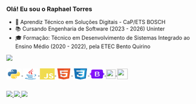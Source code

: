 ### Olá! Eu sou o Raphael Torres

- 🌱 Aprendiz Técnico em Soluções Digitais - CaP/ETS BOSCH 
- 📚 Cursando Engenharia de Software (2023 - 2026) Uninter
- 🎓 Formação: Técnico em Desenvolvimento de Sistemas Integrado ao Ensino Médio (2020 - 2022), pela ETEC Bento Quirino

<div>
  <a href="https://github.com/raphavtorres">
  <img height="180em" src="https://github-readme-stats.vercel.app/api/top-langs/?username=raphavtorres&layout=compact&langs_count=7&theme=github_dark"/>
</div>
  
 <div style="display: inline_block"><br>
  <img align="center" alt="ph-Python" height="30" width="40" src="https://raw.githubusercontent.com/devicons/devicon/master/icons/python/python-original.svg">
  <img align="center" alt="ph-Java" height="30" width="40" src="https://raw.githubusercontent.com/devicons/devicon/master/icons/java/java-original.svg">
  <img align="center" alt="ph-Js" height="30" width="40" src="https://raw.githubusercontent.com/devicons/devicon/master/icons/javascript/javascript-plain.svg">
  <img align="center" alt="ph-HTML" height="30" width="40" src="https://raw.githubusercontent.com/devicons/devicon/master/icons/html5/html5-original.svg">
  <img align="center" alt="ph-CSS" height="30" width="40" src="https://raw.githubusercontent.com/devicons/devicon/master/icons/css3/css3-original.svg">
  <img align="center" alt="ph-CSS" height="30" width="40" src="https://raw.githubusercontent.com/devicons/devicon/master/icons/bootstrap/bootstrap-original.svg">
  <img align="center" height="25" width="25" src="https://cdn.jsdelivr.net/gh/devicons/devicon/icons/premierepro/premierepro-original.svg">
  <img align="center" height="28" width="28" src="https://cdn.jsdelivr.net/gh/devicons/devicon/icons/canva/canva-original.svg">
 

</div>
  
 ##
  <div> 
    <a href = "mailto:raphaeltorresprofissional@gmail.com">
      <img src="https://img.shields.io/badge/Gmail-D14836?style=for-the-badge&logo=gmail&logoColor=white" target="_blank">
    </a>
    <a href="https://www.instagram.com/rapha_vtorres/" target="_blank" rel="next">
      <img src="https://img.shields.io/badge/-Instagram-%23E4405F?style=for-the-badge&logo=instagram&logoColor=white" target="_blank">
    </a>
    <a href="https://www.linkedin.com/in/raphaelvtorres" target="_blank" rel="next">
      <img src="https://img.shields.io/badge/-LinkedIn-%230077B5?style=for-the-badge&logo=linkedin&logoColor=white" target="_blank">
    </a> 
  </div>
